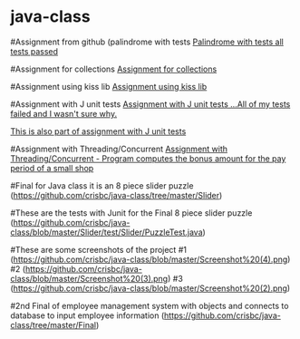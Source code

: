 # java-class

#Assignment from github (palindrome with tests
[Palindrome with tests all tests passed](https://github.com/crisbc/java-class/tree/master/palindromeAddedTests)


#Assignment for collections
[Assignment for collections](https://github.com/crisbc/java-class/tree/master/gradeSort)

#Assignment using kiss lib
[Assignment using kiss lib](https://github.com/crisbc/gradesort)

#Assignment with J unit tests
[Assignment with J unit tests ...All of my tests failed and I wasn't sure why.](https://github.com/crisbc/java-class/tree/JunitTests/gradeSortJunit/test)

[This is also part of assignment with J unit tests](https://github.com/crisbc/java-class/tree/JunitTests/gradeSortJunit/src/gradesortjunit)

#Assignment with Threading/Concurrent
[Assignment with Threading/Concurrent - Program computes the bonus amount for the pay period of a small shop](https://github.com/crisbc/java-class/tree/master/FlowerShop/src/flowershop)


#Final for Java class it is an 8 piece slider puzzle
(https://github.com/crisbc/java-class/tree/master/Slider)

#These are the tests with Junit for the Final 8 piece slider puzzle
(https://github.com/crisbc/java-class/blob/master/Slider/test/Slider/PuzzleTest.java)

#These are some screenshots of the project
#1
(https://github.com/crisbc/java-class/blob/master/Screenshot%20(4).png)
#2
(https://github.com/crisbc/java-class/blob/master/Screenshot%20(3).png)
#3
(https://github.com/crisbc/java-class/blob/master/Screenshot%20(2).png)

#2nd Final of employee management system with objects and connects to database to input employee information
(https://github.com/crisbc/java-class/tree/master/Final)
